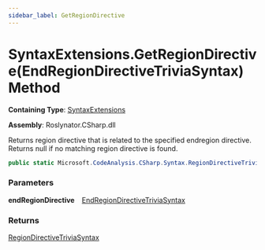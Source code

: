```yaml
---
sidebar_label: GetRegionDirective
---
```


# SyntaxExtensions\.GetRegionDirective\(EndRegionDirectiveTriviaSyntax\) Method

**Containing Type**: [SyntaxExtensions](../index.md)

**Assembly**: Roslynator\.CSharp\.dll

  
Returns region directive that is related to the specified endregion directive\. Returns null if no matching region directive is found\.

```csharp
public static Microsoft.CodeAnalysis.CSharp.Syntax.RegionDirectiveTriviaSyntax GetRegionDirective(this Microsoft.CodeAnalysis.CSharp.Syntax.EndRegionDirectiveTriviaSyntax endRegionDirective)
```

### Parameters

**endRegionDirective** &ensp; [EndRegionDirectiveTriviaSyntax](https://docs.microsoft.com/en-us/dotnet/api/microsoft.codeanalysis.csharp.syntax.endregiondirectivetriviasyntax)

### Returns

[RegionDirectiveTriviaSyntax](https://docs.microsoft.com/en-us/dotnet/api/microsoft.codeanalysis.csharp.syntax.regiondirectivetriviasyntax)

